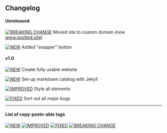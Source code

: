 
## Changelog

#### Unreleased

[![BREAKING CHANGE](https://img.shields.io/badge/-BREAKING_CHANGE-FF2222.svg?colorA=FF2222&logoWidth=-8)]() Moved site to custom domain (now www.spotted.site)

[![NEW](https://img.shields.io/badge/-NEW-00CC22.svg?colorA=00CC22&logoWidth=-8)]() Added "snapper" button

#### v1.0

[![NEW](https://img.shields.io/badge/-NEW-00CC22.svg?colorA=00CC22&logoWidth=-8)]() Create fully usable website

[![NEW](https://img.shields.io/badge/-NEW-00CC22.svg?colorA=00CC22&logoWidth=-8)]() Set-up markdown catalog with Jekyll

[![IMPROVED](https://img.shields.io/badge/-IMPROVED-5500FF.svg?colorA=5500FF&logoWidth=-8)]() Style all elements

[![FIXED](https://img.shields.io/badge/-FIXED-0033FF.svg?colorA=0033FF&logoWidth=-8)]() Sort out all major bugs


***


#### List of copy-paste-able tags

[![NEW](https://img.shields.io/badge/-NEW-00CC22.svg?colorA=00CC22&logoWidth=-8)]()
[![IMPROVED](https://img.shields.io/badge/-IMPROVED-5500FF.svg?colorA=5500FF&logoWidth=-8)]()
[![FIXED](https://img.shields.io/badge/-FIXED-0033FF.svg?colorA=0033FF&logoWidth=-8)]()
[![BREAKING CHANGE](https://img.shields.io/badge/-BREAKING_CHANGE-FF2222.svg?colorA=FF2222&logoWidth=-8)]()
